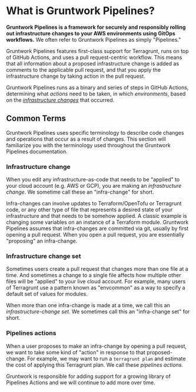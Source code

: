# What is Gruntwork Pipelines?

**Gruntwork Pipelines is a framework for securely and responsibly rolling out infrastructure changes to your AWS environments using GitOps workflows.** We often refer to Gruntwork Pipelines as simply "Pipelines."

Gruntwork Pipelines features first-class support for Terragrunt, runs on top of GitHub Actions, and uses a pull request-centric workflow. This means that all information about a proposed infrastructure change is added as comments to the applicable pull request, and that you apply the infrastructure change by taking action in the pull request.

Gruntwork Pipelines runs as a binary and series of steps in GitHub Actions, determining what _actions_ need to be taken, in which _environments_, based on the [_infrastructure changes_](#infrastructure-change) that occurred.

## Common Terms

Gruntwork Pipelines uses specific terminology to describe code changes and operations that occur as a result of changes. This section will familiarize you with the terminology used throughout the Gruntwork Pipelines documentation.

### Infrastructure change

When you edit any infrastructure-as-code that needs to be "applied" to your cloud account (e.g. AWS or GCP), you are making an _infrastructure change_. We sometime call these an "infra-change" for short.

Infra-changes can involve updates to Terraform/OpenTofu or Terragrunt code, or any other type of file that represents a desired state of your infrastructure and that needs to be somehow applied. A classic example is changing some variables on an instance of a Terraform module. Gruntwork Pipelines assumes that infra-changes are committed via git, usually by first opening a pull request. When you open a pull request, you are essentially "proposing" an infra-change.

### Infrastructure change set

Sometimes users create a pull request that changes more than one file at a time. And sometimes a change to a single file affects how multiple other files will be "applied" to your live cloud account. For example, many users of Terragrunt use a pattern known as "envcommon" as a way to specify a default set of values for modules.

When more than one infra-change is made at a time, we call this an _infrastructure-change set._ We sometimes call this an "infra-change set" for short.

### Pipelines actions

When a user proposes to make an infra-change by opening a pull request, we want to take some kind of "action" in response to that proposed-change. For example, we may want to run a `terragrunt plan` and estimate the cost of applying this Terragrunt plan. We call these _pipelines actions._

Gruntwork is responsible for adding support for a growing library of Pipelines Actions and we will continue to add more over time.
